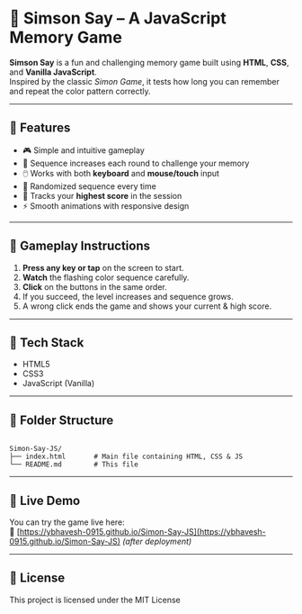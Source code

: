 # 🧠 Simson Say – A JavaScript Memory Game

**Simson Say** is a fun and challenging memory game built using **HTML**, **CSS**, and **Vanilla JavaScript**.  
Inspired by the classic *Simon Game*, it tests how long you can remember and repeat the color pattern correctly.

---

## 🚀 Features

- 🎮 Simple and intuitive gameplay  
- 🧠 Sequence increases each round to challenge your memory  
- 🖱️ Works with both **keyboard** and **mouse/touch** input  
- 🔁 Randomized sequence every time  
- 💯 Tracks your **highest score** in the session  
- ⚡ Smooth animations with responsive design

---

## 🎨 Gameplay Instructions

1. **Press any key or tap** on the screen to start.
2. **Watch** the flashing color sequence carefully.
3. **Click** on the buttons in the same order.
4. If you succeed, the level increases and sequence grows.
5. A wrong click ends the game and shows your current & high score.

---

## 🧱 Tech Stack

- HTML5
- CSS3
- JavaScript (Vanilla)

---

## 📁 Folder Structure

```

Simon-Say-JS/
├── index.html       # Main file containing HTML, CSS & JS
└── README.md        # This file

```

---

## 📸 Live Demo

You can try the game live here:  
🔗 [https://ybhavesh-0915.github.io/Simon-Say-JS](https://ybhavesh-0915.github.io/Simon-Say-JS) *(after deployment)*

---

## 📄 License

This project is licensed under the MIT License
